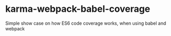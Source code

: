# karma-webpack-babel-coverage
Simple show case on how ES6 code coverage works, when using babel and webpack
